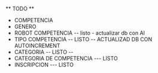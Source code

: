 ** TODO ** 
- COMPETENCIA
- GENERO
- ROBOT COMPETENCIA -- listo - actualizar db con AI
- TIPO COMPETENCIA -- LISTO -- ACTUALIZAD DB CON AUTOINCREMENT
- CATEGORIA -- LISTO -- 
- CATEGORIA DE COMPETENCIA --- LISTO
- INSCRIPCION --- LISTO